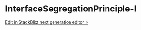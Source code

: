# InterfaceSegregationPrinciple-I

[Edit in StackBlitz next generation editor ⚡️](https://stackblitz.com/~/github.com/TravisLau92/InterfaceSegregationPrinciple-I)